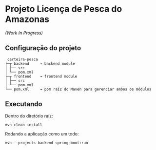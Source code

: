 # Projeto Licença de Pesca do Amazonas

_(Work In Progress)_

## Configuração do projeto

```
 carteira-pesca
├─┬ backend     → backend module
│ ├── src
│ └── pom.xml
├─┬ frontend    → frontend module
│ ├── src
│ └── pom.xml
└── pom.xml     → pom raíz do Maven para gerenciar ambos os módulos
```

## Executando

Dentro do diretório raíz:

```
mvn clean install
```

Rodando a aplicação como um todo:

```
mvn --projects backend spring-boot:run
```
